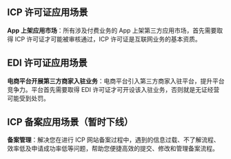 ## ICP 许可证应用场景
**App 上架应用市场**：所有涉及付费业务的 App 上架第三方应用市场，首先需要取得 ICP 许可证才可能被审核通过，ICP 许可证是互联网业务的基本资质。


## EDI 许可证应用场景
**电商平台开展第三方商家入驻业务**：电商平台引入第三方商家入驻平台，提升平台竞争力。平台首先需要取得 EDI 许可证才可开设该入驻业务，否则就是无证经营可能受到处罚。


## ICP 备案应用场景（暂时下线）
**备案管理**：解决您在进行 ICP 网站备案过程中，遇到的信息过载、不了解流程、效率低及申请成功率低等问题，帮助您便捷高效的提交、修改和管理备案流程。


